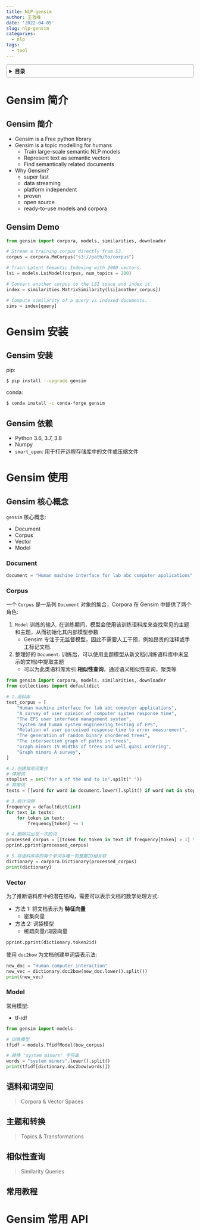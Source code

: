 ```yaml
---
title: NLP-gensim
author: 王哲峰
date: '2022-04-05'
slug: nlp-gensim
categories:
  - nlp
tags:
  - tool
---
```


<style>
details {
    border: 1px solid #aaa;
    border-radius: 4px;
    padding: .5em .5em 0;
}
summary {
    font-weight: bold;
    margin: -.5em -.5em 0;
    padding: .5em;
}
details[open] {
    padding: .5em;
}
details[open] summary {
    border-bottom: 1px solid #aaa;
    margin-bottom: .5em;
}
img {
    pointer-events: none;
}
</style>

<details><summary>目录</summary><p>

- [Gensim 简介](#gensim-简介)
    - [Gensim 简介](#gensim-简介-1)
    - [Gensim Demo](#gensim-demo)
- [Gensim 安装](#gensim-安装)
    - [Gensim 安装](#gensim-安装-1)
    - [Gensim 依赖](#gensim-依赖)
- [Gensim 使用](#gensim-使用)
    - [Gensim 核心概念](#gensim-核心概念)
        - [Document](#document)
        - [Corpus](#corpus)
        - [Vector](#vector)
        - [Model](#model)
    - [语料和词空间](#语料和词空间)
    - [主题和转换](#主题和转换)
    - [相似性查询](#相似性查询)
    - [常用教程](#常用教程)
- [Gensim 常用 API](#gensim-常用-api)
</p></details><p></p>

# Gensim 简介

## Gensim 简介

* Gensim is a Free python library
* Gensim is a topic modelling for humans
    - Train large-scale semantic NLP models
    - Represent text as semantic vectors
    - Find semantically related documents
* Why Gensim?
    - super fast
    - data streaming
    - platform independent
    - proven
    - open source
    - ready-to-use models and corpora

## Gensim Demo

```python
from gensim import corpora, models, similarities, downloader

# Stream a training corpus directly from S3.
corpus = corpora.MmCorpus("s3://path/to/corpus")

# Train Latent Semantic Indexing with 200D vectors.
lsi = models.LsiModel(corpus, num_topics = 200)

# Convert another corpus to the LSI space and index it.
index = similarities.MatrixSimilarity(lsi[another_corpus])

# Compute similarity of a query vs indexed documents.
sims = index[query]
```

# Gensim 安装

## Gensim 安装

pip:

```bash
$ pip install --upgrade gensim
```

conda:

```bash
$ conda install -c conda-forge gensim
```

## Gensim 依赖

* Python 3.6, 3.7, 3.8
* Numpy
* `smart_open`: 用于打开远程存储库中的文件或压缩文件

# Gensim 使用

## Gensim 核心概念

`gensim` 核心概念:

* Document
* Corpus
* Vector
* Model

### Document

```python
document = "Human machine interface for lab abc computer applications"
```

### Corpus

一个 ``Corpus`` 是一系列 ``Document`` 对象的集合，Corpora 在 Gensim 中提供了两个角色:

1. ``Model`` 训练的输入. 在训练期间，模型会使用该训练语料库来查找常见的主题和主题，从而初始化其内部模型参数
    - Gensim 专注于无监督模型，因此不需要人工干预，例如昂贵的注释或手工标记文档.
2. 整理好的 ``Document``. 训练后，可以使用主题模型从新文档(训练语料库中未显示的文档)中提取主题
    - 可以为此类语料库索引 **相似性查询**，通过语义相似性查询，聚类等

```python
from gensim import corpora, models, similarities, downloader
from collections import defaultdict

# 1.语料库
text_corpus = [
    "Human machine interface for lab abc computer applications",
    "A survey of user opinion of computer system response time",
    "The EPS user interface management system",
    "System and human system engineering testing of EPS",
    "Relation of user perceived response time to error measurement",
    "The generation of random binary unordered trees",
    "The intersection graph of paths in trees",
    "Graph minors IV Widths of trees and well quasi ordering",
    "Graph minors A survey",
]

# 2.创建常用词集合
# 停用词
stoplist = set("for a of the and to in".spilt(" "))
# 常用词
texts = [[word for word in document.lower().split() if word not in stoplist] for document in text_corpus]

# 3.统计词频
frequency = defaultdict(int)
for text in texts:
    for token in text:
        frequency[token] += 1

# 4.删除只出现一次的词
processed_corpus = [[token for token in text if frequency[token] > 1] for text in texts]
pprint.pprint(processed_corpus)

# 5.将语料库中的每个单词与唯一的整数ID相关联
dictionary = corpora.Dictionary(processed_corpus)
print(dictionary)
```

### Vector

为了推断语料库中的潜在结构，需要可以表示文档的数学处理方式:

* 方法 1: 将文档表示为 **特征向量**
    - 密集向量
* 方法 2: 词袋模型
    - 稀疏向量/词袋向量

```python
pprint.pprint(dictionary.token2id)
```

使用 `doc2bow` 为文档创建单词袋表示法:

```python
new_doc = "Human computer interaction"
new_vec = dictionary.doc2bow(new_doc.lower().split())
print(new_vec)
```

### Model

常用模型:

- tf-idf

```python
from gensim import models

# 训练模型
tfidf = models.TfidfModel(bow_corpus)

# 转换 "system minors" 字符串
words = "system minors".lower().split()
print(tfidf[dictionary.doc2bow(words)])
```

## 语料和词空间

> Corpora & Vector Spaces

## 主题和转换

> Topics & Transformations

## 相似性查询

> Similarity Queries

## 常用教程



# Gensim 常用 API

